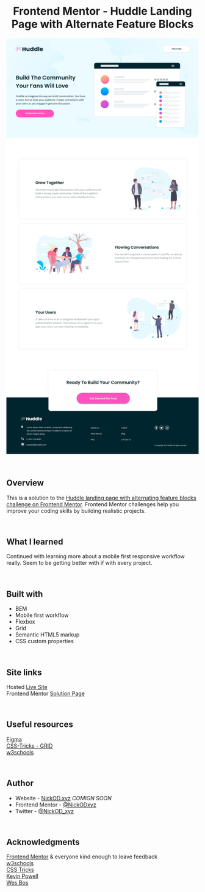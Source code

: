 <h1 align="center">Frontend Mentor - Huddle Landing Page with Alternate Feature Blocks</h1>

<img src="https://github.com/NickODxyz/FM-huddle-landing-page-with-alternating-feature-blocks-master/blob/main/Preview.JPG?raw=true" ></img>
<img src="https://github.com/NickODxyz/FM-huddle-landing-page-with-alternating-feature-blocks-master/blob/main/Preview-ext-1.JPG?raw=true" ></img>
<img src="https://github.com/NickODxyz/FM-huddle-landing-page-with-alternating-feature-blocks-master/blob/main/Preview-ext-2.JPG?raw=true" ></img>

<br>

## Overview

This is a solution to the [Huddle landing page with alternating feature blocks challenge on Frontend Mentor](https://www.frontendmentor.io/challenges/huddle-landing-page-with-alternating-feature-blocks-5ca5f5981e82137ec91a5100). Frontend Mentor challenges help you improve your coding skills by building realistic projects.

<br>

## What I learned

Continued with learning more about a mobile first responsive workflow really. Seem to be getting better with if with every project.

<br>

## Built with

- BEM
- Mobile first workflow
- Flexbox
- Grid
- Semantic HTML5 markup
- CSS custom properties

<br>

## Site links
Hosted [Live Site](https://nickodxyz.github.io/FM-huddle-landing-page-with-alternating-feature-blocks-master/)
<br>
Frontend Mentor [Solution Page](https://www.frontendmentor.io/solutions/huddle-landing-page-with-alternate-features-bem-mobile-first-QuNungtN-)

<br>

## Useful resources

[Figma](https://www.figma.com)
<br>
[CSS-Tricks - GRID](https://css-tricks.com/snippets/css/complete-guide-grid/)
<br>
[w3schools](https://www.w3schools.com/)

<br>

## Author

- Website - [NickOD.xyz](http://www.NickOD.xyz) <em>COMIGN SOON</em>
- Frontend Mentor - [@NickODxyz](https://www.frontendmentor.io/profile/NickODxyz)
- Twitter - [@NickOD_xyz](https://twitter.com/NickOD_xyz)

<br>

## Acknowledgments

[Frontend Mentor](https://www.frontendmentor.io/) & everyone kind enough to leave feedback
<br>
[w3schools](https://www.w3schools.com/)
<br>
[CSS Tricks](https://css-tricks.com/)
<br>
[Kevin Powell](https://www.youtube.com/kepowob)
<br>
[Wes Bos](https://wesbos.com/)